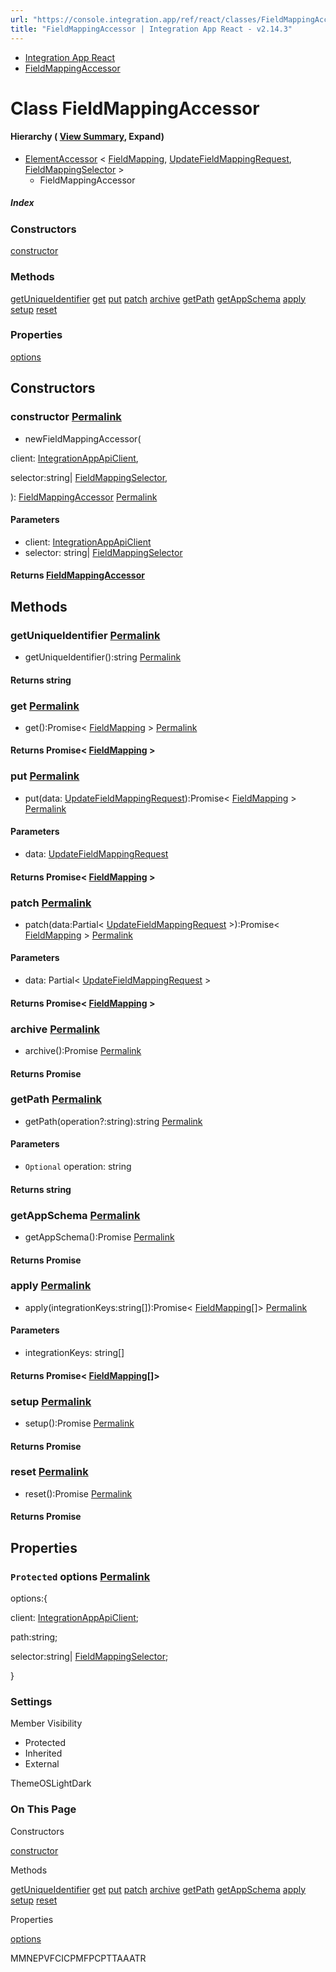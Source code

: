 ```yaml
---
url: "https://console.integration.app/ref/react/classes/FieldMappingAccessor.html"
title: "FieldMappingAccessor | Integration App React - v2.14.3"
---
```


- [Integration App React](https://console.integration.app/ref/react/index.html)
- [FieldMappingAccessor](https://console.integration.app/ref/react/classes/FieldMappingAccessor.html)

# Class FieldMappingAccessor

#### Hierarchy ( [View Summary](https://console.integration.app/ref/react/hierarchy.html\#FieldMappingAccessor), Expand)

- [ElementAccessor](https://console.integration.app/ref/react/classes/ElementAccessor.html) < [FieldMapping](https://console.integration.app/ref/react/interfaces/FieldMapping.html), [UpdateFieldMappingRequest](https://console.integration.app/ref/react/interfaces/UpdateFieldMappingRequest.html), [FieldMappingSelector](https://console.integration.app/ref/react/interfaces/FieldMappingSelector.html) >
  - FieldMappingAccessor

##### Index

### Constructors

[constructor](https://console.integration.app/ref/react/classes/FieldMappingAccessor.html#constructor)

### Methods

[getUniqueIdentifier](https://console.integration.app/ref/react/classes/FieldMappingAccessor.html#getuniqueidentifier) [get](https://console.integration.app/ref/react/classes/FieldMappingAccessor.html#get) [put](https://console.integration.app/ref/react/classes/FieldMappingAccessor.html#put) [patch](https://console.integration.app/ref/react/classes/FieldMappingAccessor.html#patch) [archive](https://console.integration.app/ref/react/classes/FieldMappingAccessor.html#archive) [getPath](https://console.integration.app/ref/react/classes/FieldMappingAccessor.html#getpath) [getAppSchema](https://console.integration.app/ref/react/classes/FieldMappingAccessor.html#getappschema) [apply](https://console.integration.app/ref/react/classes/FieldMappingAccessor.html#apply) [setup](https://console.integration.app/ref/react/classes/FieldMappingAccessor.html#setup) [reset](https://console.integration.app/ref/react/classes/FieldMappingAccessor.html#reset)

### Properties

[options](https://console.integration.app/ref/react/classes/FieldMappingAccessor.html#options)

## Constructors

### constructor [Permalink](https://console.integration.app/ref/react/classes/FieldMappingAccessor.html\#constructor)

- newFieldMappingAccessor(

client: [IntegrationAppApiClient](https://console.integration.app/ref/react/classes/_integration-app_react.IntegrationAppApiClient.html),

selector:string\| [FieldMappingSelector](https://console.integration.app/ref/react/interfaces/FieldMappingSelector.html),

): [FieldMappingAccessor](https://console.integration.app/ref/react/classes/FieldMappingAccessor.html) [Permalink](https://console.integration.app/ref/react/classes/FieldMappingAccessor.html#constructorfieldmappingaccessor)





#### Parameters



- client: [IntegrationAppApiClient](https://console.integration.app/ref/react/classes/_integration-app_react.IntegrationAppApiClient.html)
- selector: string\| [FieldMappingSelector](https://console.integration.app/ref/react/interfaces/FieldMappingSelector.html)

#### Returns [FieldMappingAccessor](https://console.integration.app/ref/react/classes/FieldMappingAccessor.html)

## Methods

### getUniqueIdentifier [Permalink](https://console.integration.app/ref/react/classes/FieldMappingAccessor.html\#getuniqueidentifier)

- getUniqueIdentifier():string [Permalink](https://console.integration.app/ref/react/classes/FieldMappingAccessor.html#getuniqueidentifier-1)



#### Returns string


### get [Permalink](https://console.integration.app/ref/react/classes/FieldMappingAccessor.html\#get)

- get():Promise< [FieldMapping](https://console.integration.app/ref/react/interfaces/FieldMapping.html) > [Permalink](https://console.integration.app/ref/react/classes/FieldMappingAccessor.html#get-1)



#### Returns Promise< [FieldMapping](https://console.integration.app/ref/react/interfaces/FieldMapping.html) >


### put [Permalink](https://console.integration.app/ref/react/classes/FieldMappingAccessor.html\#put)

- put(data: [UpdateFieldMappingRequest](https://console.integration.app/ref/react/interfaces/UpdateFieldMappingRequest.html)):Promise< [FieldMapping](https://console.integration.app/ref/react/interfaces/FieldMapping.html) > [Permalink](https://console.integration.app/ref/react/classes/FieldMappingAccessor.html#put-1)





#### Parameters



- data: [UpdateFieldMappingRequest](https://console.integration.app/ref/react/interfaces/UpdateFieldMappingRequest.html)

#### Returns Promise< [FieldMapping](https://console.integration.app/ref/react/interfaces/FieldMapping.html) >

### patch [Permalink](https://console.integration.app/ref/react/classes/FieldMappingAccessor.html\#patch)

- patch(data:Partial< [UpdateFieldMappingRequest](https://console.integration.app/ref/react/interfaces/UpdateFieldMappingRequest.html) >):Promise< [FieldMapping](https://console.integration.app/ref/react/interfaces/FieldMapping.html) > [Permalink](https://console.integration.app/ref/react/classes/FieldMappingAccessor.html#patch-1)





#### Parameters



- data: Partial< [UpdateFieldMappingRequest](https://console.integration.app/ref/react/interfaces/UpdateFieldMappingRequest.html) >

#### Returns Promise< [FieldMapping](https://console.integration.app/ref/react/interfaces/FieldMapping.html) >

### archive [Permalink](https://console.integration.app/ref/react/classes/FieldMappingAccessor.html\#archive)

- archive():Promise<void> [Permalink](https://console.integration.app/ref/react/classes/FieldMappingAccessor.html#archive-1)



#### Returns Promise<void>


### getPath [Permalink](https://console.integration.app/ref/react/classes/FieldMappingAccessor.html\#getpath)

- getPath(operation?:string):string [Permalink](https://console.integration.app/ref/react/classes/FieldMappingAccessor.html#getpath-1)





#### Parameters



- `Optional` operation: string

#### Returns string

### getAppSchema [Permalink](https://console.integration.app/ref/react/classes/FieldMappingAccessor.html\#getappschema)

- getAppSchema():Promise<any> [Permalink](https://console.integration.app/ref/react/classes/FieldMappingAccessor.html#getappschema-1)



#### Returns Promise<any>


### apply [Permalink](https://console.integration.app/ref/react/classes/FieldMappingAccessor.html\#apply)

- apply(integrationKeys:string\[\]):Promise< [FieldMapping](https://console.integration.app/ref/react/interfaces/FieldMapping.html)\[\]> [Permalink](https://console.integration.app/ref/react/classes/FieldMappingAccessor.html#apply-1)





#### Parameters



- integrationKeys: string\[\]

#### Returns Promise< [FieldMapping](https://console.integration.app/ref/react/interfaces/FieldMapping.html)\[\]>

### setup [Permalink](https://console.integration.app/ref/react/classes/FieldMappingAccessor.html\#setup)

- setup():Promise<any> [Permalink](https://console.integration.app/ref/react/classes/FieldMappingAccessor.html#setup-1)



#### Returns Promise<any>


### reset [Permalink](https://console.integration.app/ref/react/classes/FieldMappingAccessor.html\#reset)

- reset():Promise<any> [Permalink](https://console.integration.app/ref/react/classes/FieldMappingAccessor.html#reset-1)



#### Returns Promise<any>


## Properties

### `Protected` options [Permalink](https://console.integration.app/ref/react/classes/FieldMappingAccessor.html\#options)

options:{

client: [IntegrationAppApiClient](https://console.integration.app/ref/react/classes/_integration-app_react.IntegrationAppApiClient.html);

path:string;

selector:string\| [FieldMappingSelector](https://console.integration.app/ref/react/interfaces/FieldMappingSelector.html);

}

### Settings

Member Visibility

- Protected
- Inherited
- External

ThemeOSLightDark

### On This Page

Constructors

[constructor](https://console.integration.app/ref/react/classes/FieldMappingAccessor.html#constructor)

Methods

[getUniqueIdentifier](https://console.integration.app/ref/react/classes/FieldMappingAccessor.html#getuniqueidentifier) [get](https://console.integration.app/ref/react/classes/FieldMappingAccessor.html#get) [put](https://console.integration.app/ref/react/classes/FieldMappingAccessor.html#put) [patch](https://console.integration.app/ref/react/classes/FieldMappingAccessor.html#patch) [archive](https://console.integration.app/ref/react/classes/FieldMappingAccessor.html#archive) [getPath](https://console.integration.app/ref/react/classes/FieldMappingAccessor.html#getpath) [getAppSchema](https://console.integration.app/ref/react/classes/FieldMappingAccessor.html#getappschema) [apply](https://console.integration.app/ref/react/classes/FieldMappingAccessor.html#apply) [setup](https://console.integration.app/ref/react/classes/FieldMappingAccessor.html#setup) [reset](https://console.integration.app/ref/react/classes/FieldMappingAccessor.html#reset)

Properties

[options](https://console.integration.app/ref/react/classes/FieldMappingAccessor.html#options)

MMNEPVFCICPMFPCPTTAAATR